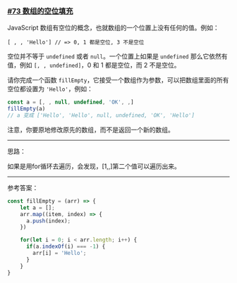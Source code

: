 ### [#73 数组的空位填充](http://scriptoj.mangojuice.top/problems/73)

JavaScript 数组有空位的概念，也就数组的一个位置上没有任何的值。例如：

```
[ , , 'Hello'] // => 0, 1 都是空位, 3 不是空位
```

空位并不等于 `undefined` 或者 `null`。一个位置上如果是 `undefined` 那么它依然有值，例如 `[, , undefined]`，0 和 1 都是空位，而 2 不是空位。

请你完成一个函数 `fillEmpty`，它接受一个数组作为参数，可以把数组里面的所有空位都设置为 `'Hello'`，例如：

```js
const a = [, , null, undefined, 'OK', ,]
fillEmpty(a)
// a 变成 ['Hello', 'Hello', null, undefined, 'OK', 'Hello']
```

注意，你要原地修改原先的数组，而不是返回一个新的数组。

----
思路：

如果是用for循环去遍历，会发现，[1,,]第二个值可以遍历出来。

----
参考答案：

```js
const fillEmpty = (arr) => {
    let a = [];
    arr.map((item, index) => {
      a.push(index); 
    })

    for(let i = 0; i < arr.length; i++) {
      if(a.indexOf(i) === -1) {
        arr[i] = 'Hello';
      }
    }
}
```
